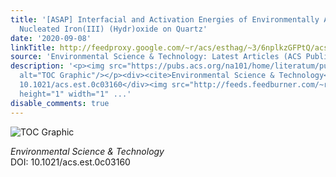 ```yaml
---
title: '[ASAP] Interfacial and Activation Energies of Environmentally Abundant Heterogeneously
  Nucleated Iron(III) (Hydr)oxide on Quartz'
date: '2020-09-08'
linkTitle: http://feedproxy.google.com/~r/acs/esthag/~3/6nplkzGFPtQ/acs.est.0c03160
source: 'Environmental Science & Technology: Latest Articles (ACS Publications)'
description: '<p><img src="https://pubs.acs.org/na101/home/literatum/publisher/achs/journals/content/esthag/0/esthag.ahead-of-print/acs.est.0c03160/20200908/images/medium/es0c03160_0006.gif"
  alt="TOC Graphic"/></p><div><cite>Environmental Science & Technology</cite></div><div>DOI:
  10.1021/acs.est.0c03160</div><img src="http://feeds.feedburner.com/~r/acs/esthag/~4/6nplkzGFPtQ"
  height="1" width="1" ...'
disable_comments: true
---
```

<p><img src="https://pubs.acs.org/na101/home/literatum/publisher/achs/journals/content/esthag/0/esthag.ahead-of-print/acs.est.0c03160/20200908/images/medium/es0c03160_0006.gif" alt="TOC Graphic"/></p><div><cite>Environmental Science & Technology</cite></div><div>DOI: 10.1021/acs.est.0c03160</div><img src="http://feeds.feedburner.com/~r/acs/esthag/~4/6nplkzGFPtQ" height="1" width="1" ...